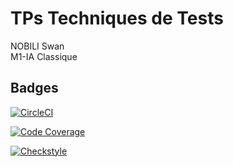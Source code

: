 # TPs Techniques de Tests

NOBILI Swan
<br>
M1-IA Classique
<br>


## Badges
[![CircleCI](https://dl.circleci.com/status-badge/img/gh/SwanNOBILI/ceri-m1-techniques-de-test/tree/master.svg?style=svg)](https://dl.circleci.com/status-badge/redirect/gh/SwanNOBILI/ceri-m1-techniques-de-test/tree/master)
<br>

[![Code Coverage](https://codecov.io/gh/SwanNOBILI/ceri-m1-techniques-de-test/graph/badge.svg?token=FOVENGLT7U)](https://codecov.io/gh/SwanNOBILI/ceri-m1-techniques-de-test)
<br>

[![Checkstyle](https://img.shields.io/badge/Checkstyle-passing-brightgreen)](https://swannobili.github.io/ceri-m1-techniques-de-test/)